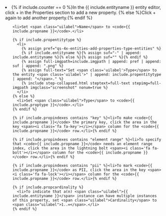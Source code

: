 <li>{% if include.counter == 0 %}In the <span class="uilabel">{{ include.entityname }}</span> entity editor, click <span class="circle-button">+</span> in the <span class="uilabel">Properties</span> section to add a new property.
{% else %}Click <span class="circle-button">+</span> again to add another property.{% endif %}

  <ol class="ol-substeps">

    <li>Set <span class="uilabel">Name</span> to <code>{{ include.propname }}</code>.</li>

    {% if include.propentitytype %}
      <li>
        {% assign pref="qs-4x-entities-add-properties-type-entities" %}
        {% if include.entityname %}{% assign suf="-" | append: include.entityname %}{% else %}{% assign suf="" %}{% endif %}
        {% assign full-imgpath=include.imgpath | append: pref | append: suf | append: ".png" %}
        {% assign full-text="Set <span class='uilabel'>Type</span> to the entity <span class='uilabel'>" | append: include.propentitytype | append: "</span>." %}
        {% include step-collapsed.html steptext=full-text stepimg=full-imgpath imgclass="screenshot" nonum=true %}
      </li>
    {% else %}
      <li>Set <span class="uilabel">Type</span> to <code>{{ include.proptype }}</code>.</li>
    {% endif %}

    {% if include.propindexes contains "key" %}<li>To make <code>{{ include.propname }}</code> the primary key, click the area in the key <span><i class='fa fa-key'></i></span> column for the <code>{{ include.propname }}</code> row.</li>{% endif %}

    {% if include.propindexes contains "element range" %}<li>To specify that <code>{{ include.propname }}</code> needs an element range index, click the area in the lightning bolt <span><i class='fa fa-bolt'></i></span> column for the <code>{{ include.propname }}</code> row.</li>{% endif %}

    {% if include.propindexes contains "pii" %}<li>To mark <code>{{ include.propname }}</code> as PII, click the area in the key <span><i class='fa fa-lock'></i></span> column for the <code>{{ include.propname }}</code> row.</li>{% endif %}

    {% if include.propcardinality %}
      <li>To indicate that a(n) <span class="uilabel">{{ include.entityname }}</span> instance can have multiple instances of this property, set <span class="uilabel">Cardinality</span> to <span class="uilabel">1..∞</span>.</li>
    {% endif %}

  </ol>

</li>
